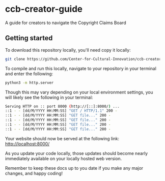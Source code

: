 # ccb-creator-guide
A guide for creators to navigate the Copyright Claims Board


## Getting started
To download this repository locally, you'll need copy it locally:
```bash
git clone https://github.com/Center-for-Cultural-Innovation/ccb-creator-guide.git
```

To compile and run this locally, navigate to your repository in your terminal and enter the following:
```bash
python3 -m http.server
```

Though this may vary depending on your local environment settings, you will likely see the following in your terminal:
```bash
Serving HTTP on :: port 8000 (http://[::]:8000/) ...
::1 - - [dd/M/YYYY HH:MM:SS] "GET / HTTP/1.1" 200 -
::1 - - [dd/M/YYYY HH:MM:SS] "GET file..." 200 -
::1 - - [dd/M/YYYY HH:MM:SS] "GET file..." 200 -
::1 - - [dd/M/YYYY HH:MM:SS] "GET file..." 200 -
::1 - - [dd/M/YYYY HH:MM:SS] "GET file..." 200 -
```

Your website should now be served at the following link:
[http://localhost:8000/](http://localhost:8000/)

As you update your code locally, those updates should become nearly immediately available on your locally hosted web version. 

Remember to keep these docs up to you date if you make any major changes, and happy coding!